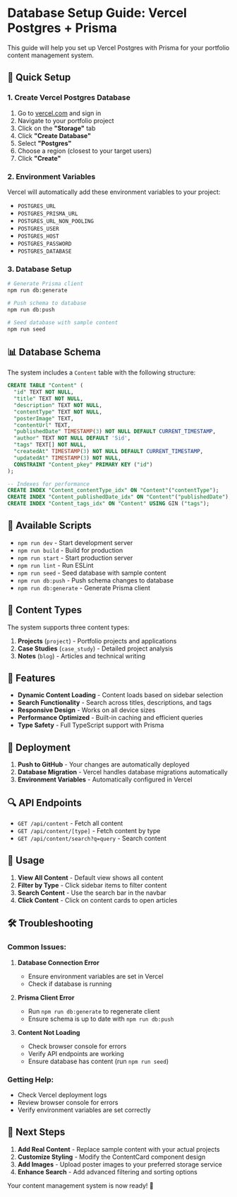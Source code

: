 # Database Setup Guide: Vercel Postgres + Prisma

This guide will help you set up Vercel Postgres with Prisma for your portfolio content management system.

## 🚀 Quick Setup

### 1. Create Vercel Postgres Database

1. Go to [vercel.com](https://vercel.com) and sign in
2. Navigate to your portfolio project
3. Click on the **"Storage"** tab
4. Click **"Create Database"**
5. Select **"Postgres"**
6. Choose a region (closest to your target users)
7. Click **"Create"**

### 2. Environment Variables

Vercel will automatically add these environment variables to your project:
- `POSTGRES_URL`
- `POSTGRES_PRISMA_URL`
- `POSTGRES_URL_NON_POOLING`
- `POSTGRES_USER`
- `POSTGRES_HOST`
- `POSTGRES_PASSWORD`
- `POSTGRES_DATABASE`

### 3. Database Setup

```bash
# Generate Prisma client
npm run db:generate

# Push schema to database
npm run db:push

# Seed database with sample content
npm run seed
```

## 📊 Database Schema

The system includes a `Content` table with the following structure:

```sql
CREATE TABLE "Content" (
  "id" TEXT NOT NULL,
  "title" TEXT NOT NULL,
  "description" TEXT NOT NULL,
  "contentType" TEXT NOT NULL,
  "posterImage" TEXT,
  "contentUrl" TEXT,
  "publishedDate" TIMESTAMP(3) NOT NULL DEFAULT CURRENT_TIMESTAMP,
  "author" TEXT NOT NULL DEFAULT 'Sid',
  "tags" TEXT[] NOT NULL,
  "createdAt" TIMESTAMP(3) NOT NULL DEFAULT CURRENT_TIMESTAMP,
  "updatedAt" TIMESTAMP(3) NOT NULL,
  CONSTRAINT "Content_pkey" PRIMARY KEY ("id")
);

-- Indexes for performance
CREATE INDEX "Content_contentType_idx" ON "Content"("contentType");
CREATE INDEX "Content_publishedDate_idx" ON "Content"("publishedDate");
CREATE INDEX "Content_tags_idx" ON "Content" USING GIN ("tags");
```

## 🔧 Available Scripts

- `npm run dev` - Start development server
- `npm run build` - Build for production
- `npm run start` - Start production server
- `npm run lint` - Run ESLint
- `npm run seed` - Seed database with sample content
- `npm run db:push` - Push schema changes to database
- `npm run db:generate` - Generate Prisma client

## 📝 Content Types

The system supports three content types:

1. **Projects** (`project`) - Portfolio projects and applications
2. **Case Studies** (`case_study`) - Detailed project analysis
3. **Notes** (`blog`) - Articles and technical writing

## 🎯 Features

- **Dynamic Content Loading** - Content loads based on sidebar selection
- **Search Functionality** - Search across titles, descriptions, and tags
- **Responsive Design** - Works on all device sizes
- **Performance Optimized** - Built-in caching and efficient queries
- **Type Safety** - Full TypeScript support with Prisma

## 🚀 Deployment

1. **Push to GitHub** - Your changes are automatically deployed
2. **Database Migration** - Vercel handles database migrations automatically
3. **Environment Variables** - Automatically configured in Vercel

## 🔍 API Endpoints

- `GET /api/content` - Fetch all content
- `GET /api/content/[type]` - Fetch content by type
- `GET /api/content/search?q=query` - Search content

## 📱 Usage

1. **View All Content** - Default view shows all content
2. **Filter by Type** - Click sidebar items to filter content
3. **Search Content** - Use the search bar in the navbar
4. **Click Content** - Click on content cards to open articles

## 🛠️ Troubleshooting

### Common Issues:

1. **Database Connection Error**
   - Ensure environment variables are set in Vercel
   - Check if database is running

2. **Prisma Client Error**
   - Run `npm run db:generate` to regenerate client
   - Ensure schema is up to date with `npm run db:push`

3. **Content Not Loading**
   - Check browser console for errors
   - Verify API endpoints are working
   - Ensure database has content (run `npm run seed`)

### Getting Help:

- Check Vercel deployment logs
- Review browser console for errors
- Verify environment variables are set correctly

## 🎉 Next Steps

1. **Add Real Content** - Replace sample content with your actual projects
2. **Customize Styling** - Modify the ContentCard component design
3. **Add Images** - Upload poster images to your preferred storage service
4. **Enhance Search** - Add advanced filtering and sorting options

Your content management system is now ready! 🚀
